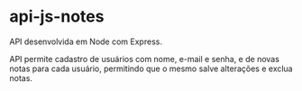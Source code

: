 # api-js-notes

API desenvolvida em Node com Express.

API permite cadastro de usuários com nome, e-mail e senha, e de novas notas para cada usuário, permitindo que o mesmo salve alterações e exclua notas.
